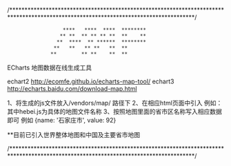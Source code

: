 /*************************************************************************************************************************************/

			          ****   ****  ****  ********             
			         ** **  ** ** ** **  **    **  
			        **  ****  ** ******  ********   
			       **   **   ** **   **  **     
			      **        ** **    **  ** 

 ECharts 地图数据在线生成工具

echart2  http://ecomfe.github.io/echarts-map-tool/
echart3  http://echarts.baidu.com/download-map.html

1、将生成的js文件放入/vendors/map/ 路径下
2、在相应html页面中引入 例如：<script src="vendors/map/hebei.js"></script>  其中hebei.js为具体的地图文件名称
3、按照地图里面的省市区名称写入相应数据即可 例如 {name: '石家庄市', value: 92}

**目前已引入世界整体地图和中国及主要省市地图

/*************************************************************************************************************************************/
